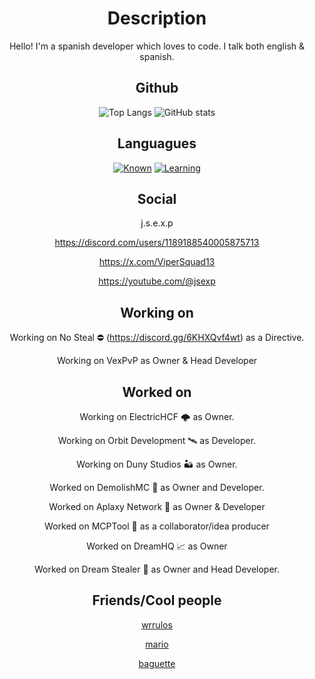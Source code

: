 <div align="center">

# Description

Hello! I'm a spanish developer which loves to code. I talk both english & spanish.

## Github
![Top Langs](https://github-readme-stats.vercel.app/api/top-langs/?username=hardcorefactions)
![GitHub stats](https://github-readme-stats.vercel.app/api?username=hardcorefactions&show_icons=true&theme=radical)

## Languagues

[![Known](https://skillicons.dev/icons?i=python,java,mysql,bash)](https://skillicons.dev)
[![Learning](https://skillicons.dev/icons?i=javascript)](https://skillicons.dev)

## Social

j.s.e.x.p<p>
https://discord.com/users/1189188540005875713<p>
https://x.com/ViperSquad13<p>
https://youtube.com/@jsexp<p>

## Working on
Working on No Steal ⛔ (https://discord.gg/6KHXQvf4wt) as a Directive.<p>
Working on VexPvP as Owner & Head Developer<p>

## Worked on
Working on ElectricHCF 🌩 as Owner.<p>
Working on Orbit Development 🛰️ as Developer.<p>
Working on Duny Studios 🏜️ as Owner.<p>
Worked on DemolishMC 🔨 as Owner and Developer.<p>
Worked on Aplaxy Network 🐍 as Owner & Developer<p>
Worked on MCPTool 🧨 as a collaborator/idea producer<p>
Worked on DreamHQ 📈 as Owner<p>
Worked on Dream Stealer 💭 as Owner and Head Developer.<p>

## Friends/Cool people
[wrrulos](https://github.com/wrrulos)<p>
[mario](https://github.com/PerroDev)<p>
[baguette](https://github.com/ZenKun-04)<p>

